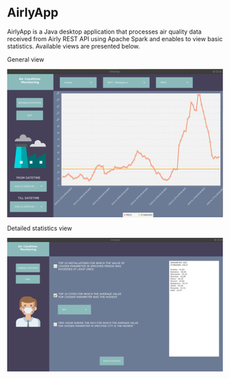 # AirlyApp

AirlyApp is a Java desktop application that processes air quality data received from Airly REST API using Apache Spark and enables to view basic statistics. 
Available views are presented below.

General view

![general](src/main/resources/screenshots/general.png)

Detailed statistics view

![detailed](src/main/resources/screenshots/detailed.png)

